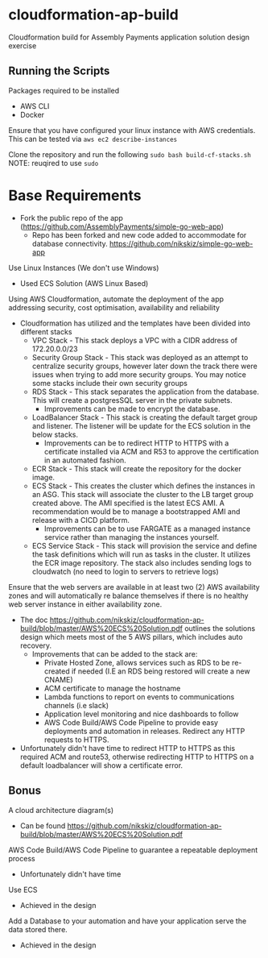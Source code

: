 # cloudformation-ap-build
Cloudformation build for Assembly Payments application solution design exercise

## Running the Scripts
Packages required to be installed
 * AWS CLI
 * Docker

Ensure that you have configured your linux instance with AWS credentials. This can be tested via
`aws ec2 describe-instances`

Clone the repository and run the following
`sudo bash build-cf-stacks.sh`
NOTE: reuqired to use `sudo`

# Base Requirements

* Fork the public repo of the app (https://github.com/AssemblyPayments/simple-go-web-app)
  * Repo has been forked and new code added to accommodate for database connectivity. https://github.com/nikskiz/simple-go-web-app

Use Linux Instances (We don't use Windows)
  * Used ECS Solution (AWS Linux Based)

Using AWS Cloudformation, automate the deployment of the app addressing security, cost optimisation, availability and reliability
  * Cloudformation has utilized and the templates have been divided into different stacks
    * VPC Stack - This stack deploys a VPC with a CIDR address of 172.20.0.0/23
    * Security Group Stack - This stack was deployed as an attempt to centralize security groups, however later down the track there were issues when trying to add more security groups. You may notice some stacks include their own security groups
    * RDS Stack - This stack separates the application from the database. This will create a postgresSQL server in the private subnets.
      * Improvements can be made to encrypt the database.
    * LoadBalancer Stack - This stack is creating the default target group and listener. The listener will be update for the ECS solution in the below stacks.
      * Improvements can be to redirect HTTP to HTTPS with a certificate installed via ACM and R53 to approve the certification in an automated fashion.
    * ECR Stack - This stack will create the repository for the docker image.
    * ECS Stack - This creates the cluster which defines the instances in an ASG. This stack will associate the cluster to the LB target group created above. The AMI specified is the latest ECS AMI. A recommendation would be to manage a bootstrapped AMI and release with a CICD platform.
      * Improvements can be to use FARGATE as a managed instance service rather than managing the instances yourself.
    * ECS Service Stack - This stack will provision the service and define the task definitions which will run as tasks in the cluster. It utilizes the ECR image repository. The stack also includes sending logs to cloudwatch (no need to login to servers to retrieve logs)
  
Ensure that the web servers are available in at least two (2) AWS availability zones and will automatically re balance themselves if there is no healthy web server instance in either availability zone.
 * The doc https://github.com/nikskiz/cloudformation-ap-build/blob/master/AWS%20ECS%20Solution.pdf outlines the solutions design which meets most of the 5 AWS pillars, which includes auto recovery.
   * Improvements that can be added to the stack are:
     * Private Hosted Zone, allows services such as RDS to be re-created if needed (I.E an RDS being restored will create a new CNAME)
     * ACM certificate to manage the hostname
     * Lambda functions to report on events to communications channels (i.e slack)
     * Application level monitoring and nice dashboards to follow
     * AWS Code Build/AWS Code Pipeline to provide easy deployments and automation in releases.
Redirect any HTTP requests to HTTPS.
 * Unfortunately didn't have time to redirect HTTP to HTTPS as this required ACM and route53, otherwise redirecting HTTP to HTTPS on a default loadbalancer will show a certificate error.
 
## Bonus
A cloud architecture diagram(s)
 * Can be found https://github.com/nikskiz/cloudformation-ap-build/blob/master/AWS%20ECS%20Solution.pdf 
 
AWS Code Build/AWS Code Pipeline to guarantee a repeatable deployment process
 * Unfortunately didn't have time
 
Use ECS
 * Achieved in the design
 
Add a Database to your automation and have your application serve the data stored there.
 * Achieved in the design
